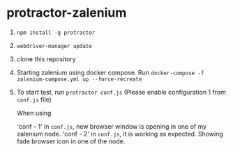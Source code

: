 # protractor-zalenium

1. `npm install -g protractor`

2. `webdriver-manager update`

3. clone this repository

3. Starting zalenium using docker compose. Run `docker-compose -f zalenium-compose.yml up --force-recreate`

4. To start test, run `protractor conf.js` (Please enable configuration 1 from `conf.js` file)

   When using 
    
     'conf - 1' in `conf.js`, new browser window is opening in one of my zalenium node.
     'conf - 2' in `conf.js`, it is working as expected. Showing fade browser icon in one of the node.
     
